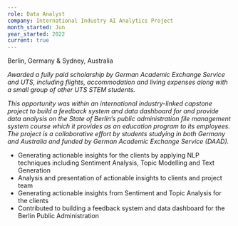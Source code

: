 ```yaml
---
role: Data Analyst
company: International Industry AI Analytics Project 
month_started: Jun
year_started: 2022
current: true
---
```


Berlin, Germany & Sydney, Australia

*Awarded a fully paid scholarship by German Academic Exchange Service and UTS, including flights, accommodation and living expenses along with a small group of other UTS STEM students.*

*This opportunity was within an international industry-linked capstone project to build a feedback system and data dashboard for and provide data analysis on the State of Berlin’s public administration file management system course which it provides as an education program to its employees. The project is a collaborative effort by students studying in both Germany and Australia and funded by German Academic Exchange Service (DAAD).*

* Generating actionable insights for the clients by applying NLP techniques including Sentiment Analysis, Topic Modelling and Text Generation
*  Analysis and presentation of actionable insights to clients and project team
*  Generating actionable insights from Sentiment and Topic Analysis for the clients 
*  Contributed to building a feedback system and data dashboard for the Berlin Public Administration
